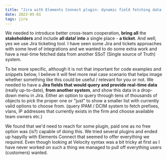 ```yaml
---
title: "Jira with Elements Connect plugin: dynamic field fetching data from other system"
date: 2023-05-01
tags: jira
---
```


We needed to introduce better cross-team cooperation, **bring all** the **stakeholders** and include **all data! into** a single place - **a ticket**. And well, yes we use Jira ticketing tool. I have seen some Jira and tickets approaches with some level of integrations and we wanted to do some extra work and have a real-time fetched data from another SSoT (Single source of Truth) system.

To be more specific, although it is not that important for code examples and snippets below, I believe it will feel more real case scenario that helps image whether something like this could be useful / relevant for you or not. We needed to have a **Jira fields that would query and provide real-time data** (really up-to-date), **from another system**, and show this data in a drop-down menu in Jira. Either an option to query through tens of thousands of objects to pick the proper one or "just" to show a smaller list with currently valid options to choose from. (query IPAM / DCIM system to fetch prefixes, vlans, IP addresses that currently exists in the firm and choose available team owners etc.)

We found that we'd need to reach for some plugin, paid one as no free option was (is?) capable of doing this. We tried several plugins and ended up hapyilly with Elements Connect that seemed to offer everything we required. Even though looking at Velocity syntax was a bit tricky at first as I have never worked on such a thing we managed to pull off everything users (customers) wanted.




